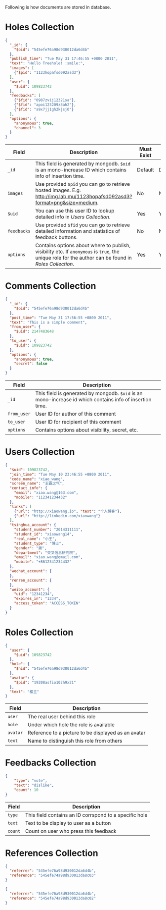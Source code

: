 Following is how documents are stored in database.

# Holes Collection
```json
{
  "_id": {
    "$oid": "545efe76a98d930012da6d4b"
  },
  "publish_time": "Tue May 31 17:46:55 +0800 2011",
  "text": "Hello Treehole! :smile:",
  "images": [
    {"$pid": "1123hopafsd092asd3"}
  ],
  "user": {
    "$uid": 109823742
  },
  "feedbacks": [
    {"$fid": "0987zvij12321sa"},
    {"$fid": "apoi123209z8ah2"},
    {"$fid": "a9x7jj1gh2kjsj0"}
  ],
  "options": {
    "anonymous": true,
    "channel": 3
  }
}
```
| Field       | Description | Must Exist | Index |
| ----------- | ----------- | ---------- | ----- |
| `_id`       | This field is generated by mongodb. `$oid` is an mono-increase ID which contains info of insertion time. | Default | Default |
| `images`    | Use provided `$pid` you can go to retrieve hosted images. E.g. <http://img.lab.mu/1123hopafsd092asd3?format=png&size=medium>. | No | No |
| `$uid`      | You can use this user ID to lookup detailed info in *Users Collection*. | Yes | Yes |
| `feedbacks` | Use provided `$fid` you can go to retrieve detailed information and statistics of feedback buttons. | No | No |
| `options`   | Contains options about where to publish, visibility etc. If `anonymous` is `true`, the unique role for the author can be found in *Roles Collection*. | Yes | Yes |

# Comments Collection
``` json
{
  "_id": {
    "$oid": "545efe76a98d930012da6d4b"
  },
  "post_time": "Tue May 31 17:56:55 +0800 2011",
  "text": "This is a simple comment",
  "from_user": {
    "$uid": 2147483648
  },
  "to_user": {
    "$uid": 109823742
  },
  "options": {
    "anonymous": true,
    "secret": false
  }
}
```
| Field       | Description |
| ----------- | ----------- |
| `_id`       | This field is generated by mongodb. `$oid` is an mono-increase id which contains info of insertion time. |
| `from_user` | User ID for author of this comment |
| `to_user`   | User ID for recipient of this comment |
| `options`   | Contains options about visibility, secret, etc. |

# Users Collection
```json
{
  "$uid": 109823742,
  "join_time": "Tue May 10 23:46:55 +0800 2011",
  "code_name": "xiao_wang",
  "screen_name": "王霸之气",
  "contact_info": {
    "email": "xiao.wang@163.com",
    "mobile": "112341234432"
  },
  "links": [
    {"url": "http://xiaowang.io", "text": "个人博客"},
    {"url": "http://linkedin.com/xiaowang"}
  ],
  "tsinghua_account": {
    "student_number": "2014311111",
    "student_id": "xiaowang14",
    "real_name": "小王",
    "student_type": "博士",
    "gender": "男",
    "department": "交叉信息研究院",
    "email": "xiao.wang@gmail.com",
    "mobile": "+8612341234432"
  },
  "wechat_account": {
  },
  "renren_account": {
  },
  "weibo_account": {
    "uid": "12341234",
    "expires_in": "1234",
    "access_token": "ACCESS_TOKEN"
  }
}
```

# Roles Collection
```json
{
  "user": {
    "$uid": 109823742
  },
  "hole": {
    "$hid": "545efe76a98d930012da6d4b"
  },
  "avatar": {
    "$pid": "19208asfio102h9x21"
  },
  "text": "楼主"
}
```
| Field       | Description |
| ----------- | ----------- |
| `user`      | The real user behind this role |
| `hole`      | Under which hole the role is available |
| `avatar`    | Reference to a picture to be displayed as an avatar |
| `text`      | Name to distinguish this role from others |

# Feedbacks Collection
```json
{
    "type": "vote",
    "text": "dislike",
    "count": 10
}
```
| Field       | Description |
| ----------- | ----------- |
| `type`      | This field contains an ID corrspond to a specific hole |
| `text`      | Text to be display to user as a button |
| `count`     | Count on user who press this feedback |

# References Collection
```json
{
  "referrer": "545efe76a98d930012da6d4b",
  "reference": "545efe74a98d930013da8c03"
}
```
```json
{
  "referrer": "545efe76a98d930012da6d4b",
  "reference": "545efe74a98d930013da8c02"
}
```
